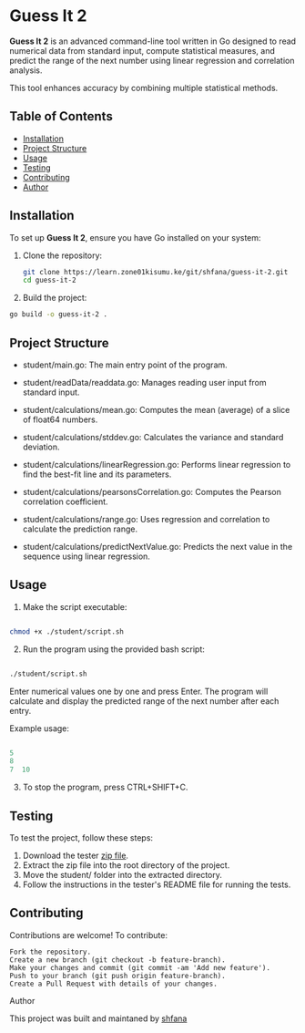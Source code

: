# Guess It 2

**Guess It 2** is an advanced command-line tool written in Go designed to read numerical data from standard input, compute statistical measures, and predict the range of the next number using linear regression and correlation analysis. 

This tool enhances accuracy by combining multiple statistical methods.

## Table of Contents

- [Installation](#installation)
- [Project Structure](#project-structure)
- [Usage](#usage)
- [Testing](#testing)
- [Contributing](#contributing)
- [Author](#author)

## Installation

To set up **Guess It 2**, ensure you have Go installed on your system:

1. Clone the repository:
   ```sh
   git clone https://learn.zone01kisumu.ke/git/shfana/guess-it-2.git
   cd guess-it-2
   ```
2. Build the project:

 ```sh
 go build -o guess-it-2 . 
 ```

 ## Project Structure

- student/main.go: The main entry point of the program.

- student/readData/readdata.go: Manages reading user input from standard input.

- student/calculations/mean.go: Computes the mean (average) of a slice of float64 numbers.

- student/calculations/stddev.go: Calculates the variance and standard deviation.

- student/calculations/linearRegression.go: Performs linear regression to find the best-fit line and its parameters.

- student/calculations/pearsonsCorrelation.go: Computes the Pearson correlation coefficient.

- student/calculations/range.go: Uses regression and correlation to calculate the prediction range.

- student/calculations/predictNextValue.go: Predicts the next value in the sequence using linear regression.

## Usage

1.  Make the script executable:

```sh

chmod +x ./student/script.sh
```

2. Run the program using the provided bash script:

```sh

./student/script.sh
```

 Enter numerical values one by one and press Enter. The program will calculate and display the predicted range of the next number after each entry.

Example usage:

```go

5
8
7  10
```

3. To stop the program, press CTRL+SHIFT+C.

## Testing

To test the project, follow these steps:

1. Download the tester [zip file](https://assets.01-edu.org/guess-it/guess-it-dockerized.zip).
2. Extract the zip file into the root directory of the project.
3. Move the student/ folder into the extracted directory.
4. Follow the instructions in the tester's README file for running the tests.

## Contributing

Contributions are welcome! To contribute:

    Fork the repository.
    Create a new branch (git checkout -b feature-branch).
    Make your changes and commit (git commit -am 'Add new feature').
    Push to your branch (git push origin feature-branch).
    Create a Pull Request with details of your changes.

Author

This project was built and maintaned by     [shfana](https://github.com/Wambita)